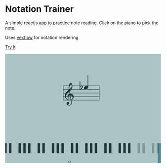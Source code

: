 # Notation Trainer

A simple reactjs app to practice note reading. Click on the piano to pick the note.

Uses [vexflow](https://github.com/0xfe/vexflow) for notation rendering. 

[Try it](https://jonblk.github.io/notation-trainer)
 
![screenshot](https://github.com/jonblk/jonblk.github.io/blob/master/note.jpg)
